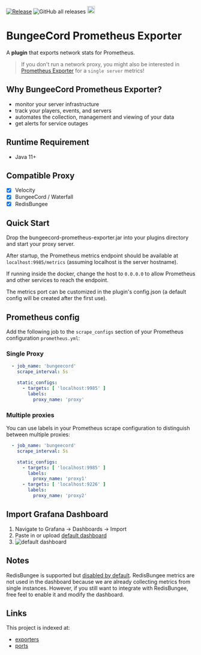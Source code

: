 [![Release](https://github.com/weihao/bungeecord-prometheus-exporter/actions/workflows/release.yml/badge.svg)](https://github.com/weihao/bungeecord-prometheus-exporter/actions/workflows/release.yml)
![GitHub all releases](https://img.shields.io/github/downloads/weihao/bungeecord-prometheus-exporter/total)
<a href="https://www.buymeacoffee.com/nokb"><img src="https://img.buymeacoffee.com/button-api/?text=Buy Me a Coffee&emoji=☕&slug=nokb&button_colour=f07167&font_colour=000000&font_family=Arial&outline_colour=000000&coffee_colour=FFDD00" height="20px" /></a>

# BungeeCord Prometheus Exporter

A **plugin** that exports network stats for Prometheus.

> If you don't run a network proxy, you might also be interested
> in [Prometheus Exporter](https://github.com/sladkoff/minecraft-prometheus-exporter) for a `single server` metrics!

## Why BungeeCord Prometheus Exporter?

- monitor your server infrastructure
- track your players, events, and servers
- automates the collection, management and viewing of your data
- get alerts for service outages

## Runtime Requirement

- Java 11+

## Compatible Proxy

- [x] Velocity
- [x] BungeeCord / Waterfall
- [x] RedisBungee

## Quick Start

Drop the bungeecord-prometheus-exporter.jar into your plugins directory and start your proxy server.

After startup, the Prometheus metrics endpoint should be available at ``localhost:9985/metrics`` (assuming localhost is
the server hostname).

If running inside the docker, change the host to `0.0.0.0` to allow Prometheus and other services to reach the endpoint.

The metrics port can be customized in the plugin's config.json (a default config will be created after the first use).

## Prometheus config

Add the following job to the ``scrape_configs`` section of your Prometheus configuration `prometheus.yml`:

### Single Proxy

```yml
  - job_name: 'bungeecord'
    scrape_interval: 5s

    static_configs:
      - targets: [ 'localhost:9985' ]
        labels:
          proxy_name: 'proxy'
```

### Multiple proxies

You can use labels in your Prometheus scrape configuration to distinguish between multiple proxies:

```yml
  - job_name: 'bungeecord'
    scrape_interval: 5s

    static_configs:
      - targets: [ 'localhost:9985' ]
        labels:
          proxy_name: 'proxy1'
      - targets: [ 'localhost:9226' ]
        labels:
          proxy_name: 'proxy2'
```

## Import Grafana Dashboard

1. Navigate to Grafana -> Dashboards -> Import
1. Paste in or upload [default dashboard](https://github.com/weihao/bungeecord-prometheus-exporter/tree/main/dashboards)
1. ![default dashboard](https://raw.githubusercontent.com/weihao/bungeecord-prometheus-exporter/main/images/dashboard.png)

## Notes

RedisBungee is supported
but [disabled by default](https://github.com/weihao/bungeecord-prometheus-exporter/blob/main/src/main/resources/config.json).
RedisBungee metrics are not used in the dashboard because we are
already collecting metrics from single instances. However, if you still want to integrate with RedisBungee, free feel to
enable it and modify the dashboard.

## Links

This project is indexed at:
- [exporters](https://github.com/prometheus/docs/blob/main/content/docs/instrumenting/exporters.md#miscellaneous)
- [ports](https://github.com/prometheus/prometheus/wiki/Default-port-allocations#exporters-starting-at-9100)
